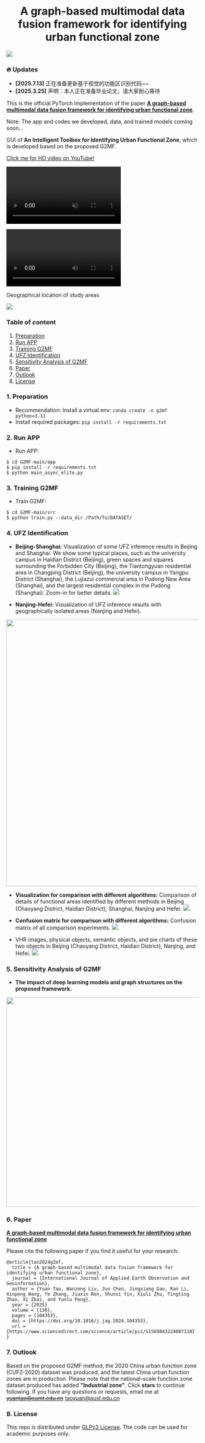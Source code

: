 <h1 align="center">A graph-based multimodal data fusion framework for identifying urban functional zone</h1>


![](images/Flowchart.jpg)

### :fire: Updates
* **[2025.7.13]** 正在准备更新基于视觉的功能区识别代码~~
* **[2025.3.25]** 声明：本人正在准备毕业论文，请大家耐心等待

This is the official PyTorch implementation of the paper **[A graph-based multimodal data fusion framework for identifying urban functional zone](https://www.sciencedirect.com/science/article/pii/S1569843224007118)**.

Note: The app and codes we developed, data, and trained models coming soon...

GUI of **An Intelligent Toolbox for Identifying Urban Functional Zone**, which is developed based on the proposed G2MF.

 [Click me for HD video on YouTube!](https://www.youtube.com/watch?v=FZLEjUOS45I)

<div><video controls src="https://private-user-images.githubusercontent.com/114664167/348947028-76e89c46-922c-4150-96db-3eb3460f7662.mp4?jwt=eyJhbGciOiJIUzI1NiIsInR5cCI6IkpXVCJ9.eyJpc3MiOiJnaXRodWIuY29tIiwiYXVkIjoicmF3LmdpdGh1YnVzZXJjb250ZW50LmNvbSIsImtleSI6ImtleTUiLCJleHAiOjE3MjExMDY3MjgsIm5iZiI6MTcyMTEwNjQyOCwicGF0aCI6Ii8xMTQ2NjQxNjcvMzQ4OTQ3MDI4LTc2ZTg5YzQ2LTkyMmMtNDE1MC05NmRiLTNlYjM0NjBmNzY2Mi5tcDQ_WC1BbXotQWxnb3JpdGhtPUFXUzQtSE1BQy1TSEEyNTYmWC1BbXotQ3JlZGVudGlhbD1BS0lBVkNPRFlMU0E1M1BRSzRaQSUyRjIwMjQwNzE2JTJGdXMtZWFzdC0xJTJGczMlMkZhd3M0X3JlcXVlc3QmWC1BbXotRGF0ZT0yMDI0MDcxNlQwNTA3MDhaJlgtQW16LUV4cGlyZXM9MzAwJlgtQW16LVNpZ25hdHVyZT02ZWI4MTgyODRjMzU3ZWIwYjliOGQyY2UwY2JlMjQ0NjcwMjY2ZGFlNDVhZjYxMWI2MmI3MTYwNGFhYzNmMDgyJlgtQW16LVNpZ25lZEhlYWRlcnM9aG9zdCZhY3Rvcl9pZD0wJmtleV9pZD0wJnJlcG9faWQ9MCJ9.Im-YvvJ9fx-nMrxAY-20FeMiD5cTjehFP1D-IMCw2DE" muted="false"></video></div>

 ![](videos/GUI.mp4)

Geographical location of study areas
  
  ![](images/Location.jpg)


### Table of content
1. [Preparation](#preparation)
2. [Run APP](#APP)
3. [Training G2MF](#G2MF)
4. [UFZ Identification](#results)
5. [Sensitivity Analysis of G2MF](#discussion)
6. [Paper](#paper)
7. [Outlook](#outlook)
8. [License](#license)

### 1. Preparation
- Recommendation: Install a virtual env: `conda create -n g2mf python=3.11`
- Install required packages: `pip install -r requirements.txt`
  
### 2. Run APP <a name="APP"></a>
- Run APP:
```
$ cd G2MF-main/app
$ pip install -r requirements.txt
$ python main_async_elite.py
```

### 3. Training G2MF <a name="G2MF"></a>
- Train G2MF:
```
$ cd G2MF-main/src
$ python train.py --data_dir /Path/To/DATASET/
```

### 4. UFZ Identification <a name="results"></a>
- **Beijing-Shanghai:** Visualization of some UFZ inference results in Beijing and Shanghai. We show some typical places, such as the university campus in Haidian District (Beijing), green spaces and squares surrounding the Forbidden City (Beijing), the Tiantongyuan residential area in Changping District (Beijing), the university campus in Yangpu District (Shanghai), the Lujiazui commercial area in Pudong New Area (Shanghai), and the largest residential complex in the Pudong (Shanghai). Zoom-in for better details.
![](images/Beijing-Shanghai.jpg)

- **Nanjing-Hefei:** Visualization of UFZ inference results with geographically isolated areas (Nanjing and Hefei).
<div  align="center">
<img src="images/Nanjing-Hefei.jpg", width=700>
</div>

- **Visualization for comparison with different algorithms:** Comparison of details of functional areas identified by different methods in Beijing (Chaoyang District, Haidian District), Shanghai, Nanjing and Hefei.
![](images/VisualizationComparisonAlgorithm.jpg)

- **Confusion matrix for comparison with different algorithms:** Confusion matrix of all comparison experiments. 
![](images/ConfusionMatrixComparisonAlgorithm.jpg)

- VHR images, physical objects, semantic objects, and pie charts of these two objects in Beijing (Chaoyang District, Haidian District), Nanjing, and Hefei. 
![](images/DetailedCombinationFigure.jpg)


### 5. Sensitivity Analysis of G2MF <a name="discussion"></a>
- **The impact of deep learning models and graph structures on the proposed framework.**

<div  align="center">
<img src="images/FrameworkSensitivity.jpg", width=550>
</div>

### 6. Paper <a name="paper"></a>
**[A graph-based multimodal data fusion framework for identifying urban functional zone](https://www.sciencedirect.com/science/article/pii/S1569843224007118)**

Please cite the following paper if you find it useful for your research:
```
@article{tao2024g2mf,
  title = {A graph-based multimodal data fusion framework for identifying urban functional zone},
  journal = {International Journal of Applied Earth Observation and Geoinformation},
  author = {Yuan Tao, Wanzeng Liu, Jun Chen, Jingxiang Gao, Ran Li, Xinpeng Wang, Ye Zhang, Jiaxin Ren, Shunxi Yin, Xiuli Zhu, Tingting Zhao, Xi Zhai, and Yunlu Peng},
  year = {2025}
  volume = {136},
  pages = {104353},
  doi = {https://doi.org/10.1016/j.jag.2024.104353},
  url = {https://www.sciencedirect.com/science/article/pii/S1569843224007118}
}
```

### 7. Outlook <a name="outlook"></a>
Based on the proposed G2MF method, the 2020 China urban function zone (CUFZ-2020) dataset was produced, and the latest China urban function zones are in production. Please note that the national-scale function zone dataset produced has added **"Industrial zone"**.
Click **stars** to continue following. If you have any questions or requests, email me at ~~yuantao@cumt.edu.cn~~ taoyuan@aust.edu.cn 

### 8. License <a name="license"></a>
This repo is distributed under [GLPv3 License](https://www.gnu.org/licenses/gpl-3.0.en.html). The code can be used for academic purposes only.
